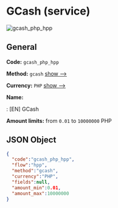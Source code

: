 
# GCash (service) 
![gcash_php_hpp](https://static.openfintech.io/payment_methods/gcash_php_hpp/logo.svg?w=400&c=v0.59.26#w200)  

## General 
 
**Code:** `gcash_php_hpp` 
 
**Method:** `gcash` 
 [show -->](/payment-methods/gcash/) 
 
**Currency:** `PHP` [show -->](/currencies/PHP/) 
 
**Name:** 
 
:	[EN] GCash 
 
**Amount limits:** from `0.01` to `10000000` PHP 

## JSON Object 

```json
{
  "code":"gcash_php_hpp",
  "flow":"hpp",
  "method":"gcash",
  "currency":"PHP",
  "fields":null,
  "amount_min":0.01,
  "amount_max":10000000
}
```  
